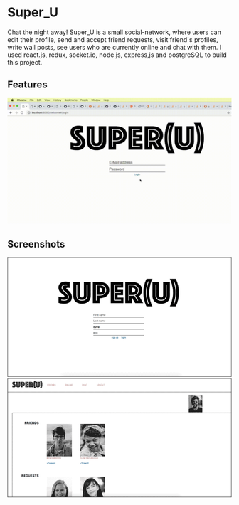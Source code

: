 # Super_U
Chat the night away! Super_U is a  small social-network, where users can edit their profile, send and accept friend requests, visit friend`s profiles, write wall posts, see users who are currently online and chat with them. I used react.js, redux, socket.io, node.js, express,js and postgreSQL to build this project.

## Features
![alt text](https://github.com/BOZ2323/Super_U/blob/lilli/movies/super.gif)

## Screenshots

![alt text](https://github.com/BOZ2323/Super_U/blob/lilli/pics/start.png)
![alt text](https://github.com/BOZ2323/Super_U/blob/lilli/pics/friends.png)

